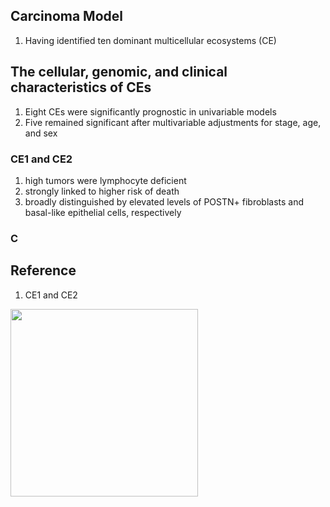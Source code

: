 ## Carcinoma Model
1. Having identified ten dominant multicellular ecosystems (CE)

## The cellular, genomic, and clinical characteristics of CEs
1. Eight CEs were significantly prognostic in univariable models
2. Five remained significant after multivariable adjustments for stage, age, and sex

### CE1 and CE2
1. high tumors were lymphocyte deficient
2. strongly linked to higher risk of death
3. broadly distinguished by elevated levels of POSTN+ fibroblasts and basal-like epithelial cells, respectively

### C

## Reference
1. CE1 and CE2
<img src="https://github.com/user-attachments/assets/c724c0c8-55aa-4023-a127-d12ce3a29180" width="300">

